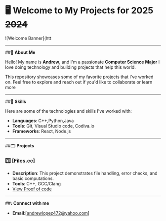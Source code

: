 # 🖥️ **Welcome to My Projects for** **2025** ~~2024~~
![Welcome Banner](htt


---

##🤙 **About Me**

Hello! My name is **Andrew**, and I'm a passionate **Computer Science Major**
I love doing technology and building projects that help this world.

This repository showcases some of my favorite projects that I've worked on. 
Feel free to explore and reach out if you'd like to collaborate or learn more 

---

##🐺 **Skills**

Here are some of the technologies and skills I've worked with:

- **Languages**: C++,Python,Java
- **Tools**: Git, Visual Studio code, Codiva.io
- **Frameworks**: React, Node.js

---

##🗂️ **Projects**

### 1️⃣ [Files.cc]
- **Description**: This project demonstrates file handling, error checks, and basic computations.
- **Tools**: C++, GCC/Clang
- [View Proof of code](1)

---

##📞 **Connect with me**

- **Email**:[andrewlopez472@yahoo.com]

  

